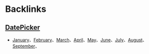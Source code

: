 
# Backlinks
## [DatePicker](<DatePicker.md>)
- [January](<January.md>)、[February](<February.md>)、[March](<March.md>)、[April](<April.md>)、[May](<May.md>)、[June](<June.md>)、[July](<July.md>)、[August](<August.md>)、[September](<September.md>)、

